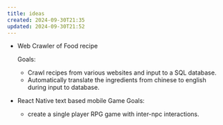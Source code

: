 ```yaml
---
title: ideas
created: 2024-09-30T21:35
updated: 2024-09-30T21:52
---
```


* Web Crawler of Food recipe

    Goals:
    * Crawl recipes from various websites and input to a SQL database.
    * Automatically translate the ingredients from chinese to english during input to database.
* React Native text based mobile Game
    Goals:
    * create a single player RPG game with inter-npc interactions.
